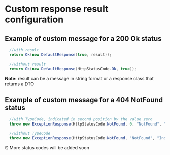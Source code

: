 # Custom response result configuration


## Example of custom message for a 200 Ok status

```csharp
  //with result
  return Ok(new DefaultResponse(true, result));

  //without result
  return Ok(new DefaultResponse(HttpStatusCode.Ok, true));
```

<b>Note:</b> result can be a message in string format or a response class that returns a DTO

## Example of custom message for a 404 NotFound status

```csharp
  //with TypeCode, indicated in second position by the value zero
  throw new ExceptionResponse(HttpStatusCode.NotFound, 0, "NotFound", "Insert a custom object not found message here");

  //without TypeCode
  throw new ExceptionResponse(HttpStatusCode.NotFound, "NotFound", "Insert a custom object not found message here");
```

:alarm_clock: More status codes will be added soon
